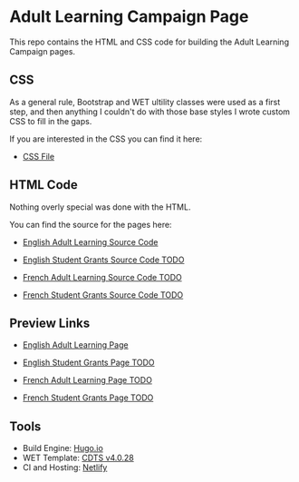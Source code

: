 # Adult Learning Campaign Page

This repo contains the HTML and CSS code for building the Adult Learning Campaign pages.

## CSS

As a general rule, Bootstrap and WET ultility classes were used as a first step, and then anything I couldn't do with those base styles I wrote custom CSS to fill in the gaps.  

If you are interested in the CSS you can find it here: 

* [CSS File](https://github.com/neilmispelaar/canada-ca-adult-campaign-page/blob/master/static/css/adult-campaign.css) 

## HTML Code 

Nothing overly special was done with the HTML. 

You can find the source for the pages here: 

* [English Adult Learning Source Code](https://github.com/neilmispelaar/canada-ca-adult-campaign-page/blob/master/content/en/_index.html)
* [English Student Grants Source Code TODO](#)

* [French Adult Learning Source Code TODO](#)
* [French Student Grants Source Code TODO](#)

## Preview Links 

* [English Adult Learning Page](https://canada-ca-adult-campaign.netlify.com/en/)
* [English Student Grants Page TODO](#)

* [French Adult Learning Page TODO](#)
* [French Student Grants Page TODO](#)

## Tools 

* Build Engine: [Hugo.io](https://gohugo.io/)
* WET Template: [CDTS v4.0.28](https://ssl-templates.services.gc.ca/app/cls/wet/gcweb/v4_0_28/)
* CI and Hosting: [Netlify](https://www.netlify.com/)
